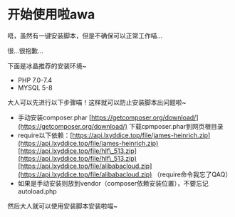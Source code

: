 # 开始使用啦awa

唔，虽然有一键安装脚本，但是不确保可以正常工作喵...

很...很抱歉...

下面是冰晶推荐的安装环境\~

* PHP 7.0-7.4
* MYSQL 5-8

大人可以先进行以下步骤喵！这样就可以防止安装脚本出问题啦\~

* 手动安装composer.phar  [https://getcomposer.org/download/](https://getcomposer.org/download/)  下载cpmposer.phar到网页根目录
* require以下依赖：[https://api.lxyddice.top/file/james-heinrich.zip](https://api.lxyddice.top/file/james-heinrich.zip) [https://api.lxyddice.top/file/hlf\_513.zip](https://api.lxyddice.top/file/hlf\_513.zip) [https://api.lxyddice.top/file/alibabacloud.zip](https://api.lxyddice.top/file/alibabacloud.zip) （require命令我忘了QAQ）
* 如果是手动安装则放到vendor（composer依赖安装位置），不要忘记autoload.php

然后大人就可以使用安装脚本安装啦喵\~
